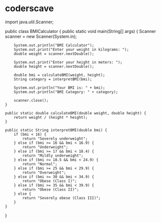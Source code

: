 # coderscave
import java.util.Scanner;

public class BMICalculator {
    public static void main(String[] args) {
        Scanner scanner = new Scanner(System.in);

        System.out.println("BMI Calculator");
        System.out.print("Enter your weight in kilograms: ");
        double weight = scanner.nextDouble();

        System.out.print("Enter your height in meters: ");
        double height = scanner.nextDouble();

        double bmi = calculateBMI(weight, height);
        String category = interpretBMI(bmi);

        System.out.println("Your BMI is: " + bmi);
        System.out.println("BMI Category: " + category);

        scanner.close();
    }

    public static double calculateBMI(double weight, double height) {
        return weight / (height * height);
    }

    public static String interpretBMI(double bmi) {
        if (bmi < 16) {
            return "Severely underweight";
        } else if (bmi >= 16 && bmi < 16.9) {
            return "Underweight";
        } else if (bmi >= 17 && bmi < 18.4) {
            return "Mildly underweight";
        } else if (bmi >= 18.5 && bmi < 24.9) {
            return "Normal";
        } else if (bmi >= 25 && bmi < 29.9) {
            return "Overweight";
        } else if (bmi >= 30 && bmi < 34.9) {
            return "Obese (Class I)";
        } else if (bmi >= 35 && bmi < 39.9) {
            return "Obese (Class II)";
        } else {
            return "Severely obese (Class III)";
        }
    }
}
